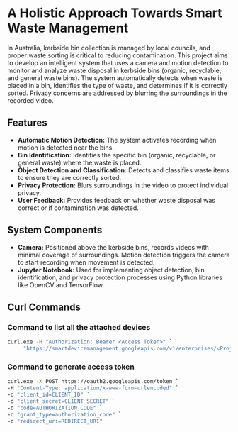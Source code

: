 # A Holistic Approach Towards Smart Waste Management

In Australia, kerbside bin collection is managed by local councils, and proper waste sorting is critical to reducing contamination. This project aims to develop an intelligent system that uses a camera and motion detection to monitor and analyze waste disposal in kerbside bins (organic, recyclable, and general waste bins). The system automatically detects when waste is placed in a bin, identifies the type of waste, and determines if it is correctly sorted. Privacy concerns are addressed by blurring the surroundings in the recorded video.

## Features

- **Automatic Motion Detection:** The system activates recording when motion is detected near the bins.
- **Bin Identification:** Identifies the specific bin (organic, recyclable, or general waste) where the waste is placed.
- **Object Detection and Classification:** Detects and classifies waste items to ensure they are correctly sorted.
- **Privacy Protection:** Blurs surroundings in the video to protect individual privacy.
- **User Feedback:** Provides feedback on whether waste disposal was correct or if contamination was detected.

## System Components

- **Camera:** Positioned above the kerbside bins, records videos with minimal coverage of surroundings. Motion detection triggers the camera to start recording when movement is detected.
- **Jupyter Notebook:** Used for implementing object detection, bin identification, and privacy protection processes using Python libraries like OpenCV and TensorFlow.

## Curl Commands

### Command to list all the attached devices

```sh
curl.exe -H "Authorization: Bearer <Access Token>" `
     "https://smartdevicemanagement.googleapis.com/v1/enterprises/<Project-ID>/devices"
```

### Command to generate access token

```sh
curl.exe -X POST https://oauth2.googleapis.com/token `
-H "Content-Type: application/x-www-form-urlencoded" `
-d "client_id=CLIENT_ID" `
-d "client_secret=CLIENT_SECRET" `
-d "code=AUTHORIZATION_CODE" `
-d "grant_type=authorization_code" `
-d "redirect_uri=REDIRECT_URI"
```

